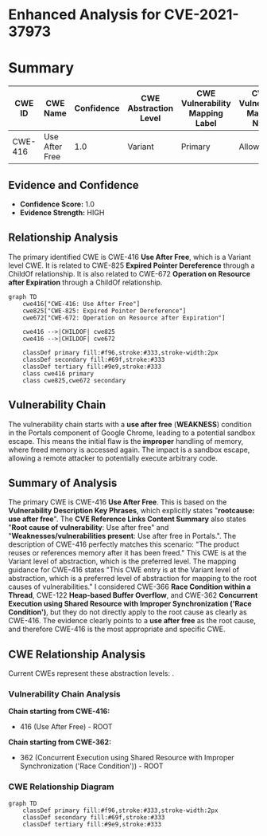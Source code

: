 # Enhanced Analysis for CVE-2021-37973

# Summary
| CWE ID | CWE Name | Confidence | CWE Abstraction Level | CWE Vulnerability Mapping Label | CWE-Vulnerability Mapping Notes |
|---|---|---|---|---|---|
| CWE-416 | Use After Free | 1.0 | Variant | Primary | Allowed |

## Evidence and Confidence

*   **Confidence Score:** 1.0
*   **Evidence Strength:** HIGH

## Relationship Analysis
The primary identified CWE is CWE-416 **Use After Free**, which is a Variant level CWE. It is related to CWE-825 **Expired Pointer Dereference** through a ChildOf relationship. It is also related to CWE-672 **Operation on Resource after Expiration** through a ChildOf relationship.
```mermaid
graph TD
    cwe416["CWE-416: Use After Free"]
    cwe825["CWE-825: Expired Pointer Dereference"]
    cwe672["CWE-672: Operation on Resource after Expiration"]

    cwe416 -->|CHILDOF| cwe825
    cwe416 -->|CHILDOF| cwe672

    classDef primary fill:#f96,stroke:#333,stroke-width:2px
    classDef secondary fill:#69f,stroke:#333
    classDef tertiary fill:#9e9,stroke:#333
    class cwe416 primary
    class cwe825,cwe672 secondary
```

## Vulnerability Chain
The vulnerability chain starts with a **use after free** (**WEAKNESS**) condition in the Portals component of Google Chrome, leading to a potential sandbox escape. This means the initial flaw is the **improper** handling of memory, where freed memory is accessed again. The impact is a sandbox escape, allowing a remote attacker to potentially execute arbitrary code.

## Summary of Analysis
The primary CWE is CWE-416 **Use After Free**. This is based on the **Vulnerability Description Key Phrases**, which explicitly states "**rootcause:** **use after free**". The **CVE Reference Links Content Summary** also states "**Root cause of vulnerability**: Use after free" and "**Weaknesses/vulnerabilities present**: Use after free in Portals.". The description of CWE-416 perfectly matches this scenario: "The product reuses or references memory after it has been freed." This CWE is at the Variant level of abstraction, which is the preferred level. The mapping guidance for CWE-416 states "This CWE entry is at the Variant level of abstraction, which is a preferred level of abstraction for mapping to the root causes of vulnerabilities." I considered CWE-366 **Race Condition within a Thread**, CWE-122 **Heap-based Buffer Overflow**, and CWE-362 **Concurrent Execution using Shared Resource with Improper Synchronization ('Race Condition')**, but they do not directly apply to the root cause as clearly as CWE-416. The evidence clearly points to a **use after free** as the root cause, and therefore CWE-416 is the most appropriate and specific CWE.


## CWE Relationship Analysis

Current CWEs represent these abstraction levels: .


### Vulnerability Chain Analysis

**Chain starting from CWE-416:**
- 416 (Use After Free) - ROOT


**Chain starting from CWE-362:**
- 362 (Concurrent Execution using Shared Resource with Improper Synchronization ('Race Condition')) - ROOT



### CWE Relationship Diagram

```mermaid
graph TD
    classDef primary fill:#f96,stroke:#333,stroke-width:2px
    classDef secondary fill:#69f,stroke:#333
    classDef tertiary fill:#9e9,stroke:#333
```